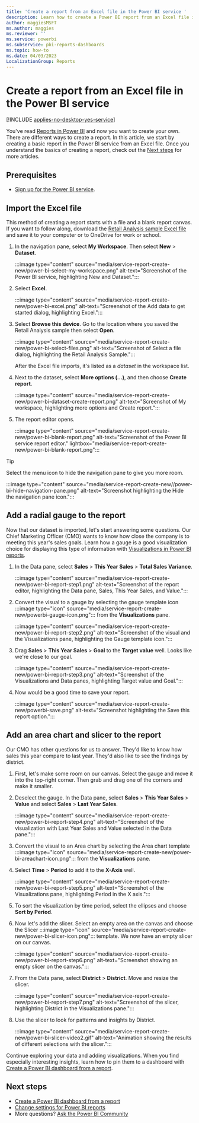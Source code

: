 ```yaml
---
title: 'Create a report from an Excel file in the Power BI service '
description: Learn how to create a Power BI report from an Excel file in the Power BI service by using the Retail Analysis sample.
author: maggiesMSFT
ms.author: maggies
ms.reviewer: ''
ms.service: powerbi
ms.subservice: pbi-reports-dashboards
ms.topic: how-to
ms.date: 04/03/2023
LocalizationGroup: Reports
---
```

# Create a report from an Excel file in the Power BI service

[!INCLUDE [applies-no-desktop-yes-service](../includes/applies-no-desktop-yes-service.md)]

You've read [Reports in Power BI](../consumer/end-user-reports.md) and now you want to create your own. There are different ways to create a report. In this article, we start by creating a basic report in the Power BI service from an Excel file. Once you understand the basics of creating a report, check out the [Next steps](#next-steps) for more articles.

## Prerequisites

* [Sign up for the Power BI service](../fundamentals/service-self-service-signup-for-power-bi.md).

## Import the Excel file

This method of creating a report starts with a file and a blank report canvas. If you want to follow along, download the [Retail Analysis sample Excel file](https://go.microsoft.com/fwlink/?LinkId=529778) and save it to your computer or to OneDrive for work or school.

1. In the navigation pane, select **My Workspace**. Then select **New** > **Dataset**.

    :::image type="content" source="media/service-report-create-new/power-bi-select-my-workspace.png" alt-text="Screenshot of the Power BI service, highlighting New and Dataset.":::

1. Select **Excel**.

    :::image type="content" source="media/service-report-create-new/power-bi-excel.png" alt-text="Screenshot of the Add data to get started dialog, highlighting Excel.":::

1. Select **Browse this device**. Go to the location where you saved the Retail Analysis sample then select **Open**.

    :::image type="content" source="media/service-report-create-new/power-bi-select-files.png" alt-text="Screenshot of Select a file dialog, highlighting the Retail Analysis Sample.":::

    After the Excel file imports, it's listed as a *dataset* in the workspace list.

1. Next to the dataset, select **More options (...)**, and then choose **Create report**.

    :::image type="content" source="media/service-report-create-new/power-bi-dataset-create-report.png" alt-text="Screenshot of My workspace, highlighting more options and Create report.":::

1. The report editor opens.

    :::image type="content" source="media/service-report-create-new/power-bi-blank-report.png" alt-text="Screenshot of the Power BI service report editor." lightbox="media/service-report-create-new/power-bi-blank-report.png":::

> [!TIP]
> Select the menu icon to hide the navigation pane to give you more room.
>
> :::image type="content" source="media/service-report-create-new//power-bi-hide-navigation-pane.png" alt-text="Screenshot highlighting the Hide the navigation pane icon.":::

## Add a radial gauge to the report

Now that our dataset is imported, let's start answering some questions. Our Chief Marketing Officer (CMO) wants to know how close the company is to meeting this year's sales goals. Learn how a gauge is a good visualization choice for displaying this type of information with [Visualizations in Power BI reports](../visuals/power-bi-report-visualizations.md).

1. In the Data pane, select **Sales** > **This Year Sales** > **Total Sales Variance**.

    :::image type="content" source="media/service-report-create-new/power-bi-report-step1.png" alt-text="Screenshot of the report editor, highlighting the Data pane, Sales, This Year Sales, and Value.":::

1. Convert the visual to a gauge by selecting the gauge template icon :::image type="icon" source="media/service-report-create-new/powerbi-gauge-icon.png"::: from the **Visualizations** pane.

    :::image type="content" source="media/service-report-create-new/power-bi-report-step2.png" alt-text="Screenshot of the visual and the Visualizations pane, highlighting the Gauge template icon.":::

1. Drag **Sales** > **This Year Sales** > **Goal** to the **Target value** well. Looks like we're close to our goal.

    :::image type="content" source="media/service-report-create-new/power-bi-report-step3.png" alt-text="Screenshot of the Visualizations and Data panes, highlighting Target value and Goal.":::

1. Now would be a good time to save your report.

    :::image type="content" source="media/service-report-create-new/powerbi-save.png" alt-text="Screenshot highlighting the Save this report option.":::

## Add an area chart and slicer to the report

Our CMO has other questions for us to answer. They'd like to know how sales this year compare to last year. They'd also like to see the findings by district.

1. First, let's make some room on our canvas. Select the gauge and move it into the top-right corner. Then grab and drag one of the corners and make it smaller.

1. Deselect the gauge. In the Data pane, select **Sales** > **This Year Sales** > **Value** and select **Sales** > **Last Year Sales**.

    :::image type="content" source="media/service-report-create-new/power-bi-report-step4.png" alt-text="Screenshot of the visualization with Last Year Sales and Value selected in the Data pane.":::

1. Convert the visual to an Area chart by selecting the Area chart template :::image type="icon" source="media/service-report-create-new/power-bi-areachart-icon.png"::: from the **Visualizations** pane.

1. Select **Time** > **Period** to add it to the **X-Axis** well.

    :::image type="content" source="media/service-report-create-new/power-bi-report-step5.png" alt-text="Screenshot of the Visualizations pane, highlighting Period in the X axis.":::

1. To sort the visualization by time period, select the ellipses and choose **Sort by Period**.

1. Now let's add the slicer. Select an empty area on the canvas and choose the Slicer :::image type="icon" source="media/service-report-create-new/power-bi-slicer-icon.png"::: template. We now have an empty slicer on our canvas.

    :::image type="content" source="media/service-report-create-new/power-bi-report-step6.png" alt-text="Screenshot showing an empty slicer on the canvas.":::

1. From the Data pane, select **District** > **District**. Move and resize the slicer.

    :::image type="content" source="media/service-report-create-new/power-bi-report-step7.png" alt-text="Screenshot of the slicer, highlighting District in the Visualizations pane.":::

1. Use the slicer to look for patterns and insights by District.

    :::image type="content" source="media/service-report-create-new/power-bi-slicer-video2.gif" alt-text="Animation showing the results of different selections with the slicer.":::

Continue exploring your data and adding visualizations. When you find especially interesting insights, learn how to pin them to a dashboard with [Create a Power BI dashboard from a report](service-dashboard-create.md).

## Next steps

* [Create a Power BI dashboard from a report](service-dashboard-create.md)
* [Change settings for Power BI reports](power-bi-report-settings.md)
* More questions? [Ask the Power BI Community](https://community.powerbi.com/)
